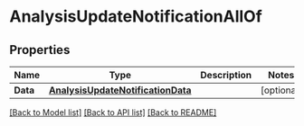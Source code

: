 # AnalysisUpdateNotificationAllOf

## Properties

Name | Type | Description | Notes
------------ | ------------- | ------------- | -------------
**Data** | [**AnalysisUpdateNotificationData**](AnalysisUpdateNotificationData.md) |  | [optional] 

[[Back to Model list]](../README.md#documentation-for-models) [[Back to API list]](../README.md#documentation-for-api-endpoints) [[Back to README]](../README.md)


